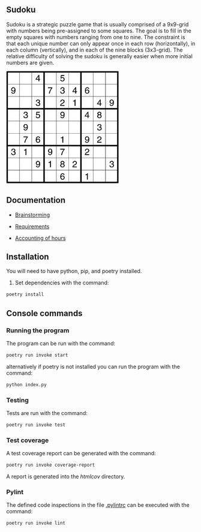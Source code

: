 ## Sudoku

Sudoku is a strategic puzzle game that is usually comprised of a 9x9-grid with numbers being pre-assigned to some squares. The goal is to fill in the empty squares with numbers ranging from one to nine. The constraint is that each unique number can only appear once in each row (horizontally), in each column (vertically), and in each of the nine blocks (3x3-grid). The relative difficulty of solving the sudoku is generally easier when more initial numbers are given.

<!-- ![Sudoku](./documents/images/sudoku.png) -->
<img src="./documents/images/sudoku.png" width="300" height="300" />

## Documentation

<!-- -Käyttöohje -->
- [Brainstorming](https://github.com/Ozath/ot-harjoitustyo/blob/master/documents/brainstorming.md)
 
- [Requirements](https://github.com/Ozath/ot-harjoitustyo/blob/master/documents/requirements.md)
<!-- -Arkkitehtuurikuvaus -->
<!-- -Testausdokumentti -->
- [Accounting of hours](https://github.com/Ozath/ot-harjoitustyo/blob/master/documents/accountingofhours.md)

## Installation

You will need to have python, pip, and poetry installed.

1. Set dependencies with the command:

```bash
poetry install
```

## Console commands

### Running the program

The program can be run with the command:

```bash
poetry run invoke start
```

alternatively if poetry is not installed you can run the program with the command:

```bash
python index.py
```

### Testing

Tests are run with the command:

```bash
poetry run invoke test
```

### Test coverage

A test coverage report can be generated with the command:

```bash
poetry run invoke coverage-report
```

A report is generated into the _htmlcov_ directory.

### Pylint

The defined code inspections in the file [.pylintrc](./.pylintrc) can be executed with the command:

```bash
poetry run invoke lint
```

